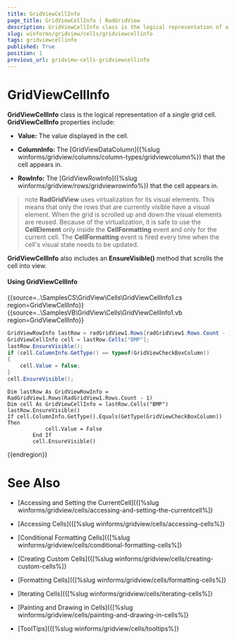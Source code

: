 ```yaml
---
title: GridViewCellInfo
page_title: GridViewCellInfo | RadGridView
description: GridViewCellInfo class is the logical representation of a single grid cell.
slug: winforms/gridview/cells/gridviewcellinfo
tags: gridviewcellinfo
published: True
position: 1
previous_url: gridview-cells-gridviewcellinfo
---
```


# GridViewCellInfo

__GridViewCellInfo__ class is the logical representation of a single grid cell. __GridViewCellInfo__ properties include:

* __Value:__ The value displayed in the cell.

* __ColumnInfo:__ The [GridViewDataColumn]({%slug winforms/gridview/columns/column-types/gridviewcolumn%}) that the cell appears in.

* __RowInfo:__ The [GridViewRowInfo]({%slug winforms/gridview/rows/gridviewrowinfo%}) that the cell appears in.

>note  __RadGridView__ uses virtualization for its visual elements. This means that only the rows that are currently visible have a visual element. When the grid is scrolled up and down the visual elements are reused. Because of the virtualization, it is safe to use the __CellElement__ only inside the __CellFormatting__ event and only for the current cell. The __CellFormatting__ event is fired every time when the cell's visual state needs to be updated.
>


__GridViewCellInfo__ also includes an __EnsureVisible()__ method that scrolls the cell into view.

#### Using GridViewCellInfo 

{{source=..\SamplesCS\GridView\Cells\GridViewCellInfo1.cs region=GridViewCellInfo}} 
{{source=..\SamplesVB\GridView\Cells\GridViewCellInfo1.vb region=GridViewCellInfo}} 

````C#
GridViewRowInfo lastRow = radGridView1.Rows[radGridView1.Rows.Count - 1];
GridViewCellInfo cell = lastRow.Cells["BMP"];
lastRow.EnsureVisible();
if (cell.ColumnInfo.GetType() == typeof(GridViewCheckBoxColumn))
{
    cell.Value = false;
}
cell.EnsureVisible();

````
````VB.NET
Dim lastRow As GridViewRowInfo = RadGridView1.Rows(RadGridView1.Rows.Count - 1)
Dim cell As GridViewCellInfo = lastRow.Cells("BMP")
lastRow.EnsureVisible()
If cell.ColumnInfo.GetType().Equals(GetType(GridViewCheckBoxColumn)) Then
            cell.Value = False
        End If
        cell.EnsureVisible()

````

{{endregion}} 



# See Also
* [Accessing and Setting the CurrentCell]({[%slug winforms/gridview/cells/accessing-and-setting-the-currentcell%]}

* [Accessing Cells]({[%slug winforms/gridview/cells/accessing-cells%]}

* [Conditional Formatting Cells]({[%slug winforms/gridview/cells/conditional-formatting-cells%]}

* [Creating Custom Cells]({[%slug winforms/gridview/cells/creating-custom-cells%]}

* [Formatting Cells]({[%slug winforms/gridview/cells/formatting-cells%]}

* [Iterating Cells]({[%slug winforms/gridview/cells/iterating-cells%]}

* [Painting and Drawing in Cells]({[%slug winforms/gridview/cells/painting-and-drawing-in-cells%]}

* [ToolTips]({[%slug winforms/gridview/cells/tooltips%]}

